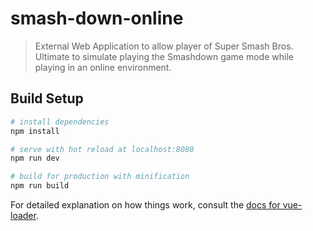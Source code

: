 # smash-down-online

> External Web Application to allow player of Super Smash Bros. Ultimate to simulate playing the Smashdown game mode while playing in an online environment.

## Build Setup

``` bash
# install dependencies
npm install

# serve with hot reload at localhost:8080
npm run dev

# build for production with minification
npm run build
```

For detailed explanation on how things work, consult the [docs for vue-loader](http://vuejs.github.io/vue-loader).
